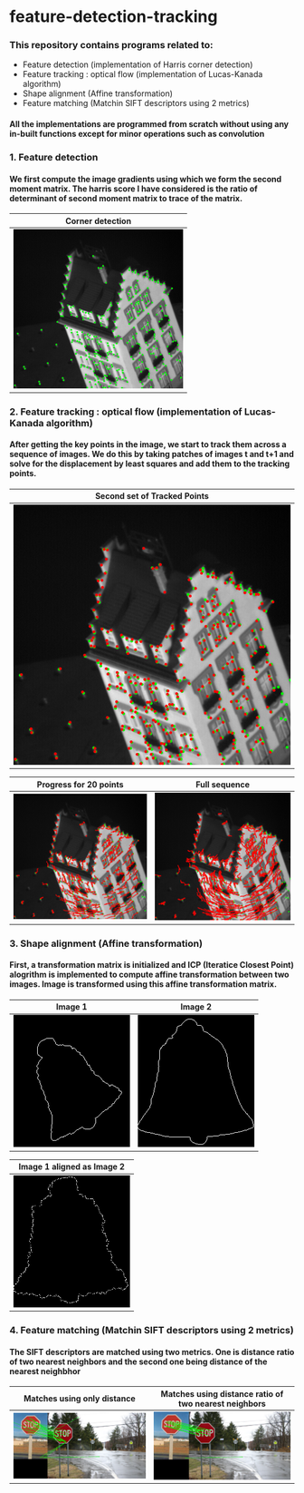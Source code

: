 # feature-detection-tracking
### This repository contains programs related to:  

* Feature detection (implementation of Harris corner detection)  
* Feature tracking : optical flow (implementation of Lucas-Kanada algorithm)
* Shape alignment (Affine transformation)
* Feature matching (Matchin SIFT descriptors using 2 metrics)

#### All the implementations are programmed from scratch without using any in-built functions except for minor operations such as convolution

### 1. Feature detection 
#### We first compute the image gradients using which we form the second moment matrix. The harris score I have considered is the ratio of determinant of second moment matrix to trace of the matrix.

Corner detection             |  
:-------------------------:|
<img src="/results/corners.png" width="300" alt="Alt text" title="">  |  

### 2. Feature tracking : optical flow (implementation of Lucas-Kanada algorithm)
#### After getting the key points in the image, we start to track them across a sequence of images. We do this by taking patches of images t and t+1 and solve for the displacement by least squares and add them to the tracking points.
Second set of Tracked Points            | 
:-------------------------:|
<img src="results/Second_set_of_Tracked_Points.png" alt="Alt text" title=""> |

Progress for 20 points        | Full sequence |
:-------------------------:|:-------------------------:|
<img src="results/Progress_for_20_points.png" alt="Alt text" title=""> | <img src="results/Full_sequence.png" alt="Alt text" title=""> |


### 3. Shape alignment (Affine transformation)
#### First, a transformation matrix is initialized and ICP (Iteratice Closest Point) alogrithm is implemented to compute affine transformation between two images. Image is transformed using this affine transformation matrix.
Image 1        | Image 2 |
:-------------------------:|:-------------------------:|
<img src="data/shape_alignment/bell_1.png" alt="Alt text" title=""> | <img src="data/shape_alignment/bell_2.png" alt="Alt text" title=""> |

Image 1 aligned as Image 2       |
:-------------------------:|
<img src="results/alignedImage.png" alt="Alt text" title=""> | 


### 4. Feature matching (Matchin SIFT descriptors using 2 metrics)
#### The SIFT descriptors are matched using two metrics. One is distance ratio of two nearest neighbors and the second one being distance of the nearest neighbhor  


Matches using only distance        | Matches using distance ratio of two nearest neighbors |
:-------------------------:|:-------------------------:|
<img src="results/Matches_using_neighboring_distance.png" alt="Alt text" title="">  | <img src="results/Matches_using_distance_ratio.png" alt="Alt text" title=""> |








